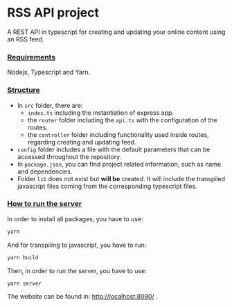 # RSS API project

A REST API in typescript for creating and updating your online content using an RSS feed.

### <u>Requirements</u>

Nodejs, Typescript and Yarn.

### <u>Structure</u>

- In `src` folder, there are:
  - `index.ts` including the instantiation of express app.
  - the `router` folder including the `api.ts` with the configuration of the routes.
  - the `controller` folder including functionality used inside routes, regarding creating and updating feed.
- `config` folder includes a file with the default parameters that can be accessed throughout the repository.
- In `package.json`, you can find project related information, such as name and dependencies.
- Folder `lib` does not exist but **will be** created. It will include the transpiled javascript files coming from the corresponding typescript files.

### <u>How to run the server</u>

In order to install all packages, you have to use:

```sh
yarn
```

And for transpiling to javascript, you have to run:

```sh
yarn build
```

Then, in order to run the server, you have to use:

```sh
yarn server
```

The website can be found in: [http://localhost:8080/](http://localhost:8080/) .
